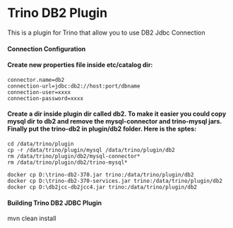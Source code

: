 # Trino DB2 Plugin

This is a plugin for Trino that allow you to use DB2 Jdbc Connection

####  Connection Configuration

####  Create new properties file inside etc/catalog dir:

```
connector.name=db2
connection-url=jdbc:db2://host:port/dbname
connection-user=xxxx
connection-password=xxxx
```

####  Create a dir inside plugin dir called db2. To make it easier you could copy mysql dir to db2 and remove the mysql-connector and trino-mysql jars. Finally put the trino-db2 in plugin/db2 folder. Here is the sptes:

``` shell
cd /data/trino/plugin
cp -r /data/trino/plugin/mysql /data/trino/plugin/db2
rm /data/trino/plugin/db2/mysql-connector*
rm /data/trino/plugin/db2/trino-mysql*
```

```
docker cp D:\trino-db2-370.jar trino:/data/trino/plugin/db2
docker cp D:\trino-db2-370-services.jar trino:/data/trino/plugin/db2
docker cp D:\db2jcc-db2jcc4.jar trino:/data/trino/plugin/db2
```

####  Building Trino DB2 JDBC Plugin
mvn clean install
